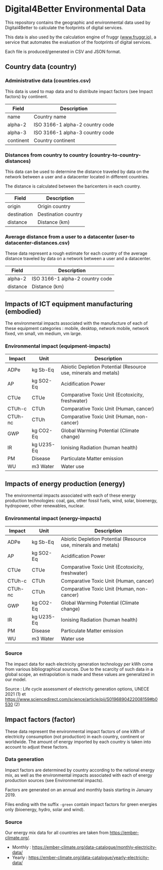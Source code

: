 # Digital4Better Environmental Data

This repository contains the geographic and environmental data used by Digital4Better to calculate the footprints of digital services.

This data is also used by the calculation engine of fruggr (www.fruggr.io), a service that automates the evaluation of the footprints of digital services.

Each file is produced/generated in CSV and JSON format.

## Country data (country)

### Administrative data (countries.csv)

This data is used to map data and to distribute impact factors (see Impact factors) by continent.

| Field     | Description                     |
|-----------|---------------------------------|
| name      | Country name                    |
| alpha-2   | ISO 3166-1 alpha-2 country code |
| alpha-3   | ISO 3166-1 alpha-3 country code |
| continent | Country continent               |

### Distances from country to country (country-to-country-distances)

This data can be used to determine the distance traveled by data on the network between a user and a datacenter located in different countries.

The distance is calculated between the baricenters in each country.

| Field       | Description         |
|-------------|---------------------|
| origin      | Origin country      |
| destination | Destination country |
| distance    | Distance (km)       |

### Average distance from a user to a datacenter (user-to datacenter-distances.csv)

These data represent a rough estimate for each country of the average distance traveled by data on a network between a user and a datacenter.

| Field    | Description                     |
|----------|---------------------------------|
| alpha-2  | ISO 3166-1 alpha-2 country code |
| distance | Distance (km)                   |

## Impacts of ICT equipment manufacturing (embodied)

The environmental impacts associated with the manufacture of each of these equipment categories : mobile, desktop, network mobile, network fixed, vm small, vm medium, vm large. 

### Environmental impact (equipment-impacts)

| Impact  | Unit       | Description                                                     |
|---------|------------|-----------------------------------------------------------------|
| ADPe    | kg Sb-Eq   | Abiotic Depletion Potential (Resource use, minerals and metals) |
| AP      | kg SO2-Eq  | Acidification Power                                             |
| CTUe    | CTUe       | Comparative Toxic Unit (Ecotoxicity, freshwater)                |
| CTUh-c  | CTUh       | Comparative Toxic Unit (Human, cancer)                          |
| CTUh-nc | CTUh       | Comparative Toxic Unit (Human, non-cancer)                      |
| GWP     | kg CO2-Eq  | Global Warming Potential (Climate change)                       |
| IR      | kg U235-Eq | Ionising Radiation (human health)                               |
| PM      | Disease    | Particulate Matter emission                                     |
| WU      | m3 Water   | Water use                                                       |

## Impacts of energy production (energy)

The environmental impacts associated with each of these energy production technologies: coal, gas, other fossil fuels, wind, solar, bioenergy, hydropower, other renewables, nuclear.

### Environmental impact (energy-impacts)

| Impact  | Unit       | Description                                                     |
|---------|------------|-----------------------------------------------------------------|
| ADPe    | kg Sb-Eq   | Abiotic Depletion Potential (Resource use, minerals and metals) |
| AP      | kg SO2-Eq  | Acidification Power                                             |
| CTUe    | CTUe       | Comparative Toxic Unit (Ecotoxicity, freshwater)                |
| CTUh-c  | CTUh       | Comparative Toxic Unit (Human, cancer)                          |
| CTUh-nc | CTUh       | Comparative Toxic Unit (Human, non-cancer)                      |
| GWP     | kg CO2-Eq  | Global Warming Potential (Climate change)                       |
| IR      | kg U235-Eq | Ionising Radiation (human health)                               |
| PM      | Disease    | Particulate Matter emission                                     |
| WU      | m3 Water   | Water use                                                       |

### Source 

The impact data for each electricity generation technology per kWh come from various bibliographical sources. Due to the scarcity of such data in a global scope, an extrapolation is made and these values are generalized in our model.

Source : Life cycle assessment of electricity generation options, UNECE 2021 (1) et https://www.sciencedirect.com/science/article/pii/S0196890422008159#b0530 (2)

## Impact factors (factor)

These data represent the environmental impact factors of one kWh of electricity consumption (not production) in each country, continent or worldwide.
The amount of energy imported by each country is taken into account to adjust these factors.

### Data generation

Impact factors are determined by country according to the national energy mix, as well as the environmental impacts associated with each of energy production sources (see Environmental impacts).

Factors are generated on an annual and monthly basis starting in January 2019.

Files ending with the suffix `-green` contain impact factors for green energies only (bioenergy, hydro, solar and wind).

### Source

Our energy mix data for all countries are taken from https://ember-climate.org/.

- Monthly : https://ember-climate.org/data-catalogue/monthly-electricity-data/
- Yearly : https://ember-climate.org/data-catalogue/yearly-electricity-data/

